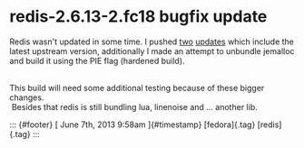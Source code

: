 redis-2.6.13-2.fc18 bugfix update
=================================

Redis wasn't updated in some time. I pushed
[two](https://admin.fedoraproject.org/updates/redis-2.6.13-2.fc18)
[updates](https://admin.fedoraproject.org/updates/redis-2.6.13-2.fc19)
which include the latest upstream version, additionally I made an
attempt to unbundle jemalloc and build it using the PIE flag (hardened
build).

\
This build will need some additional testing because of these bigger
changes.\
 Besides that redis is still bundling lua, linenoise and ... another
lib.

::: {#footer}
[ June 7th, 2013 9:58am ]{#timestamp} [fedora]{.tag} [redis]{.tag}
:::
